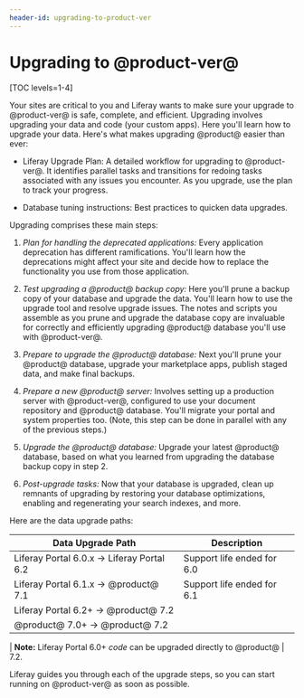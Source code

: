 ```yaml
---
header-id: upgrading-to-product-ver
---
```


# Upgrading to @product-ver@

[TOC levels=1-4]

Your sites are critical to you and Liferay wants to make sure your upgrade to
@product-ver@ is safe, complete, and efficient. Upgrading involves upgrading
your data and code (your custom apps). Here you'll learn how to upgrade your
data. Here's what makes upgrading @product@ easier than ever: 

-   Liferay Upgrade Plan: A detailed workflow for upgrading to @product-ver@. It
    identifies parallel tasks and transitions for redoing tasks associated with
    any issues you encounter. As you upgrade, use the plan to track your
    progress. 

-   Database tuning instructions: Best practices to quicken data upgrades. 

Upgrading comprises these main steps:

1.  *Plan for handling the deprecated applications:* Every application 
    deprecation has different ramifications. You'll learn how the deprecations
    might affect your site and decide how to replace the functionality you use
    from those application. 

2.  *Test upgrading a @product@ backup copy:* Here you'll prune a backup copy of
    your database and upgrade the data. You'll learn how to use the upgrade tool
    and resolve upgrade issues. The notes and scripts you assemble as you prune
    and upgrade the database copy are invaluable for correctly and efficiently
    upgrading @product@ database you'll use with @product-ver@. 

3.  *Prepare to upgrade the @product@ database:* Next you'll prune your 
    @product@ database, upgrade your marketplace apps, publish staged data, and
    make final backups.  

4.  *Prepare a new @product@ server:* Involves setting up a production server 
    with @product-ver@, configured to use your document repository and @product@ database. You'll migrate your portal and system properties too. (Note, this step can be done in parallel with any of the previous steps.)

5.  *Upgrade the @product@ database:* Upgrade your latest @product@ database, 
    based on what you learned from upgrading the database backup copy in step 2.  

7.  *Post-upgrade tasks:* Now that your database is upgraded, clean up remnants 
    of upgrading by restoring your database optimizations, enabling and
    regenerating your search indexes, and more. 

Here are the data upgrade paths: 

| Data Upgrade Path                              | Description                |
| ---------------------------------------------- | -------------------------- |
| Liferay Portal 6.0.x &rarr; Liferay Portal 6.2 | Support life ended for 6.0 |
| Liferay Portal 6.1.x &rarr; @product@ 7.1      | Support life ended for 6.1 |
| Liferay Portal 6.2+ &rarr; @product@ 7.2       |                            |
| @product@ 7.0+ &rarr; @product@ 7.2            |                            |

| **Note:** Liferay Portal 6.0+ *code* can be upgraded directly to @product@ 
| 7.2.

Liferay guides you through each of the upgrade steps, so you can start running
on @product-ver@ as soon as possible. 
